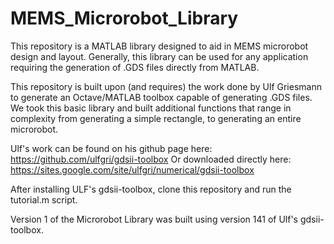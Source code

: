 # MEMS_Microrobot_Library

This repository is a MATLAB library designed to aid in MEMS microrobot design and layout. Generally, this library
can be used for any application requiring the generation of .GDS files directly from MATLAB.  

This repository is built upon (and requires) the work done by Ulf Griesmann to generate an Octave/MATLAB toolbox 
capable of generating .GDS files. We took this basic library and built additional functions that range in complexity
from generating a simple rectangle, to generating an entire microrobot. 

Ulf's work can be found on his github page here: https://github.com/ulfgri/gdsii-toolbox
Or downloaded directly here: https://sites.google.com/site/ulfgri/numerical/gdsii-toolbox

After installing ULF's gdsii-toolbox, clone this repository and run the tutorial.m script.  

Version 1 of the Microrobot Library was built using version 141 of Ulf's gdsii-toolbox. 


